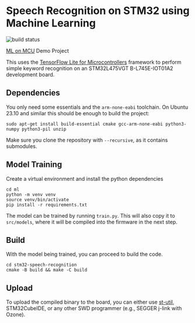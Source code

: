 # Speech Recognition on STM32 using Machine Learning
![build status](https://github.com/stgloorious/stm32-speech-recognition/actions/workflows/cmake-single-platform.yml/badge.svg)

[ML on MCU](https://www.vvz.ethz.ch/Vorlesungsverzeichnis/lerneinheit.view?semkez=2024S&ansicht=KATALOGDATEN&lerneinheitId=176625&lang=en) Demo Project

This uses the [TensorFlow Lite for Microcontrollers](https://github.com/tensorflow/tflite-micro/)
framework to perform simple keyword recognition on an STM32L475VGT
B-L745E-IOT01A2 development board.

## Dependencies
You only need some essentials and the `arm-none-eabi` toolchain.
On Ubuntu 23.10 and similar this should be enough to build the project:

~~~
sudo apt-get install build-essential cmake gcc-arm-none-eabi python3-numpy python3-pil unzip
~~~

Make sure you clone the repository with `--recursive`, as it contains submodules.

## Model Training
Create a virtual environment and install the python dependencies
~~~
cd ml
python -m venv venv
source venv/bin/activate
pip install -r requirements.txt
~~~

The model can be trained by running `train.py`. This will also copy it
to `src/models`, where it will be compiled into the firmware in the next
step.

## Build
With the model being trained, you can proceed to build the code.
~~~
cd stm32-speech-recognition
cmake -B build && make -C build
~~~

## Upload
To upload the compiled binary to the board, you can either use
[st-util](https://github.com/stlink-org/stlink), STM32CubeIDE,
or any other SWD programmer (e.g., SEGGER j-link with Ozone).

